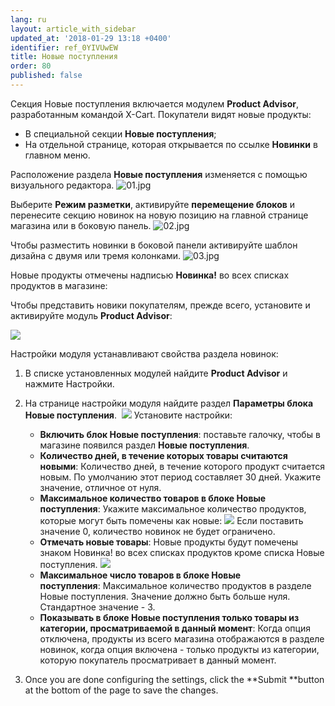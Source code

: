 ```yaml
---
lang: ru
layout: article_with_sidebar
updated_at: '2018-01-29 13:18 +0400'
identifier: ref_0YIVUwEW
title: Новые поступления
order: 80
published: false
---
```

Секция Новые поступления включается модулем **Product Advisor**, разработанным командой X-Cart. Покупатели видят новые продукты:

*   В специальной секции **Новые поступления**;
*   На отдельной странице, которая открывается по ссылке **Новинки** в главном меню.

Расположение раздела **Новые поступления** изменяется с помощью визуального редактора.
![01.jpg]({{site.baseurl}}/attachments/ref_0YIVUwEW/01.jpg)

Выберите **Режим разметки**, активируйте **перемещение блоков** и перенесите секцию новинок на новую позицию на главной странице магазина или в боковую панель.
![02.jpg]({{site.baseurl}}/attachments/ref_0YIVUwEW/02.jpg)

Чтобы разместить новинки в боковой панели активируйте шаблон дизайна с двумя или тремя колонками.
![03.jpg]({{site.baseurl}}/attachments/ref_0YIVUwEW/03.jpg)

Новые продукты отмечены надписью **Новинка!** во всех списках продуктов в магазине:

Чтобы представить новики покупателям, прежде всего, установите и активируйте модуль **Product Advisor**:

![]({{site.baseurl}}/attachments/6389778/8717811.png)

Настройки модуля устанавливают свойства раздела новинок:

1.  В списке установленных модулей найдите **Product Advisor** и нажмите Настройки.
2.  На странице настройки модуля найдите раздел **Параметры блока Новые поступления**.
     ![]({{site.baseurl}}/attachments/6389778/8717812.png)
    Установите настройки:

    *   **Включить блок Новые поступления**: поставьте галочку, чтобы в магазине появился раздел **Новые поступления**. 
    *   **Количество дней, в течение которых товары считаются новыми**: Количество дней, в течение которого продукт считается новым. По умолчанию этот период составляет 30 дней. Укажите значение, отличное от нуля.
    *   **Максимальное количество товаров в блоке Новые поступления**: Укажите максимальное количество продуктов, которые могут быть помечены как новые:
        ![]({{site.baseurl}}/attachments/6389778/8717847.png)
        Если поставить значение 0, количество новинок не будет ограничено.
    *   **Отмечать новые товары**: Новые продукты будут помечены знаком Новинка! во всех списках продуктов кроме списка Новые поступления.
        ![]({{site.baseurl}}/attachments/6389778/8717846.png)
       *   **Максимальное число товаров в блоке Новые поступления**: Максимальное количество продуктов в разделе Новые поступления. Значение должно быть больше нуля. Стандартное значение - 3. 
       *   **Показывать в блоке Новые поступления только товары из категории, просматриваемой в данный момент**: Когда опция отключена, продукты из всего магазина отображаются в разделе новинок, когда опция включена - только продукты из категории, которую покупатель просматривает в данный момент. 
   
3.  Once you are done configuring the settings, click the **Submit **button at the bottom of the page to save the changes.
